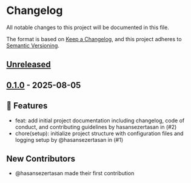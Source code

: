 # Changelog

All notable changes to this project will be documented in this file.

The format is based on [Keep a Changelog](https://keepachangelog.com/en/1.0.0/),
and this project adheres to [Semantic Versioning](https://semver.org/spec/v2.0.0.html).

<!-- changelog-start -->

## [Unreleased]

## [0.1.0] - 2025-08-05

## :rocket: Features

- feat: add initial project documentation including changelog, code of conduct, and contributing guidelines by hasansezertasan in (#2)
- chore(setup): initialize project structure with configuration files and logging setup by @hasansezertasan in (#1)

## New Contributors

- @hasansezertasan made their first contribution

<!-- refs -->

[unreleased]: https://github.com/hasansezertasan/nus/compare/0.1.0..HEAD
[0.1.0]: https://github.com/hasansezertasan/nus/compare/...0.1.0

<!-- changelog-end -->
